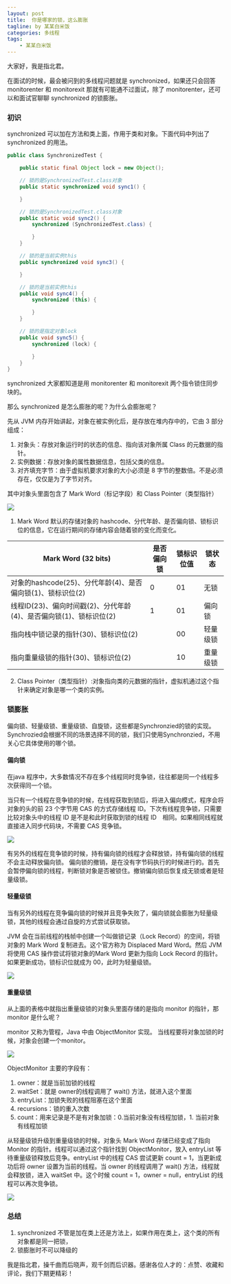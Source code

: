 ```yaml
---
layout: post
title:  你是哪家的锁，这么膨胀
tagline: by 某某白米饭
categories: 多线程
tags: 
    - 某某白米饭
---
```


大家好，我是指北君。

在面试的时候，最会被问到的多线程问题就是 synchronized，如果还只会回答 monitorenter 和 monitorexit 那就有可能通不过面试，除了 monitorenter，还可以和面试官聊聊 synchronized 的锁膨胀。
<!--more-->
### 初识

synchronized 可以加在方法和类上面，作用于类和对象。下面代码中列出了 synchronized 的用法。

```java
public class SynchronizedTest {

    public static final Object lock = new Object();

    // 锁的是SynchronizedTest.class对象
    public static synchronized void sync1() {

    }

    // 锁的是SynchronizedTest.class对象
    public static void sync2() {
        synchronized (SynchronizedTest.class) {

        }
    }

    // 锁的是当前实例this
    public synchronized void sync3() {

    }

    // 锁的是当前实例this
    public void sync4() {
        synchronized (this) {

        }
    }

    // 锁的是指定对象lock
    public void sync5() {
        synchronized (lock) {

        }
    }
}
```

synchronized 大家都知道是用 monitorenter 和 monitorexit 两个指令锁住同步块的。

那么 synchronized 是怎么膨胀的呢？为什么会膨胀呢？

先从 JVM 内存开始讲起，对象在被实例化后，是存放在堆内存中的，它由 3 部分组成：

1. 对象头：存放对象运行时的状态的信息、指向该对象所属 Class 的元数据的指针。
2. 实例数据：存放对象的属性数据信息，包括父类的信息。
3. 对齐填充字节：由于虚拟机要求对象的大小必须是 8 字节的整数倍。不是必须存在，仅仅是为了字节对齐。

其中对象头里面包含了 Mark Word（标记字段）和 Class Pointer（类型指针）

![](http://www.javanorth.cn/assets/images/2021/synchronized/1.png)

1. Mark Word 默认的存储对象的 hashcode、分代年龄、是否偏向锁、锁标识位的信息，它在运行期间的存储内容会随着锁的变化而变化。

| Mark Word (32 bits) | 是否偏向锁 | 锁标识位值 | 锁状态 |
| --- | --- | --- | --- |
| 对象的hashcode(25)、分代年龄(4)、是否偏向锁(1)、锁标识位(2) | 0 | 01 | 无锁 |
| 线程ID(23)、偏向时间戳(2)、分代年龄(4)、是否偏向锁(1)、锁标识位(2) | 1 | 01 | 偏向锁 |
| 指向栈中锁记录的指针(30)、锁标识位(2) | | 00 | 轻量级锁 |
| 指向重量级锁的指针(30)、锁标识位(2) | | 10 | 重量级锁 |

2. Class Pointer（类型指针）:对象指向类的元数据的指针，虚拟机通过这个指针来确定对象是哪一个类的实例。

### 锁膨胀

偏向锁、轻量级锁、重量级锁、自旋锁，这些都是Synchronzied的锁的实现。Synchrozied会根据不同的场景选择不同的锁，我们只使用Synchronzied，不用关心它具体使用的哪个锁。

#### 偏向锁

在java 程序中，大多数情况不存在多个线程同时竞争锁，往往都是同一个线程多次获得同一个锁。

当只有一个线程在竞争锁的时候，在线程获取到锁后，将进入偏向模式，程序会将对象的头的前 23 个字节用 CAS 的方式存储线程 ID。下次有线程竞争锁，只需要比较对象头中的线程 ID 是不是和此时获取到锁的线程 ID　相同。如果相同线程就直接进入同步代码块，不需要 CAS 竞争锁。

![](http://www.javanorth.cn/assets/images/2021/synchronized/2.png)

有另外的线程在竞争锁的时候，持有偏向锁的线程才会释放锁，持有偏向锁的线程不会主动释放偏向锁。
偏向锁的撤销，是在没有字节码执行的时候进行的。首先会暂停偏向锁的线程，判断锁对象是否被锁住。撤销偏向锁后恢复成无锁或者是轻量级锁。

#### 轻量级锁

当有另外的线程在竞争偏向锁的时候并且竞争失败了，偏向锁就会膨胀为轻量级锁，其他的线程会通过自旋的方式尝试获取锁。

JVM 会在当前线程的栈帧中创建一个叫做锁记录（Lock Record）的空间，将锁对象的 Mark Word 复制进去。这个官方称为 Displaced Mard Word。然后 JVM 将使用 CAS 操作尝试将锁对象的Mark Word 更新为指向 Lock Record 的指针。如果更新成功，锁标识位就成为 00，此时为轻量级锁。


![](http://www.javanorth.cn/assets/images/2021/synchronized/3.png)

#### 重量级锁

从上面的表格中就指出重量级锁的对象头里面存储的是指向 monitor 的指针，那 monitor 是什么呢？

monitor 又称为管程，Java 中由 ObjectMonitor 实现。 当线程要将对象加锁的时候，对象会创建一个monitor。


![](http://www.javanorth.cn/assets/images/2021/synchronized/4.png)

ObjectMonitor 主要的字段有：

1. owner：就是当前加锁的线程
2. waitSet：就是 owner的线程调用了 wait() 方法，就进入这个里面
3. entryList：加锁失败的线程阻塞在这个里面
4. recursions：锁的重入次数
5. count：用来记录是不是有对象加锁：0.当前对象没有线程加锁，1. 当前对象有线程加锁

从轻量级锁升级到重量级锁的时候，对象头 Mark Word 存储已经变成了指向 Monitor 的指针。线程可以通过这个指针找到 ObjectMonitor，放入 entryList 等待重量级锁释放后竞争。entryList 中的线程 CAS 尝试更新 count = 1，当更新成功后将 owner 设置为当前的线程。当 owner 的线程调用了 wait() 方法，线程就会释放锁，进入 waitSet 中。这个时候 count = 1，owner = null，entryList 的线程可以再次竞争锁。

![](http://www.javanorth.cn/assets/images/2021/synchronized/5.png)

### 总结

1. synchronized 不管是加在类上还是方法上，如果作用在类上，这个类的所有对象都是同一把锁，
2. 锁膨胀时不可以降级的

我是指北君，操千曲而后晓声，观千剑而后识器。感谢各位人才的：点赞、收藏和评论，我们下期更精彩！

